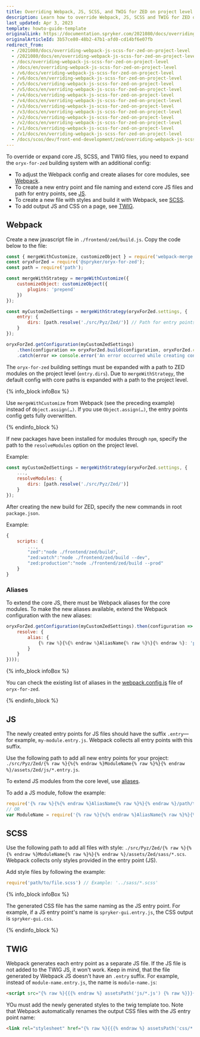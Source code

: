 ```yaml
---
title: Overriding Webpack, JS, SCSS, and TWIG for ZED on project level
description: Learn how to override Webpack, JS, SCSS and TWIG for ZED on a project level
last_updated: Apr 3, 2023
template: howto-guide-template
originalLink: https://documentation.spryker.com/2021080/docs/overriding-webpack-js-scss-for-zed-on-project-level
originalArticleId: 3b57ce80-48b2-47b1-afd0-cd14bf6e07fb
redirect_from:
  - /2021080/docs/overriding-webpack-js-scss-for-zed-on-project-level
  - /2021080/docs/en/overriding-webpack-js-scss-for-zed-on-project-level
  - /docs/overriding-webpack-js-scss-for-zed-on-project-level
  - /docs/en/overriding-webpack-js-scss-for-zed-on-project-level
  - /v6/docs/verriding-webpack-js-scss-for-zed-on-project-level
  - /v6/docs/en/verriding-webpack-js-scss-for-zed-on-project-level
  - /v5/docs/verriding-webpack-js-scss-for-zed-on-project-level
  - /v5/docs/en/verriding-webpack-js-scss-for-zed-on-project-level
  - /v4/docs/verriding-webpack-js-scss-for-zed-on-project-level
  - /v4/docs/en/verriding-webpack-js-scss-for-zed-on-project-level
  - /v3/docs/verriding-webpack-js-scss-for-zed-on-project-level
  - /v3/docs/en/verriding-webpack-js-scss-for-zed-on-project-level
  - /v2/docs/verriding-webpack-js-scss-for-zed-on-project-level
  - /v2/docs/en/verriding-webpack-js-scss-for-zed-on-project-level
  - /v1/docs/verriding-webpack-js-scss-for-zed-on-project-level
  - /v1/docs/en/verriding-webpack-js-scss-for-zed-on-project-level
  - /docs/scos/dev/front-end-development/zed/overriding-webpack-js-scss-for-zed-on-project-level.html
---
```


To override or expand core JS, SCSS, and TWIG files, you need to expand the `oryx-for-zed` building system with an additional config:
* To adjust the Webpack config and create aliases for core modules, see [Webpack](#webpack). 
* To create a new entry point and file naming and extend core JS files and path for entry points, see [JS](#js). 
* To create a new file with styles and build it with Webpack, see [SCSS](#scss).
* To add output JS and CSS on a page, see [TWIG](#twig).

## Webpack

Create a new javascript file in `./frontend/zed/build.js`. Copy the code below to the file:

```js
const { mergeWithCustomize, customizeObject } = require('webpack-merge');
const oryxForZed = require('@spryker/oryx-for-zed');
const path = require('path');

const mergeWithStrategy = mergeWithCustomize({
    customizeObject: customizeObject({
        plugins: 'prepend'
    })
});

const myCustomZedSettings = mergeWithStrategy(oryxForZed.settings, {
    entry: {
        dirs: [path.resolve('./src/Pyz/Zed/')] // Path for entry points on project level
    }
});

oryxForZed.getConfiguration(myCustomZedSettings)
    .then(configuration => oryxForZed.build(configuration, oryxForZed.copyAssets))
    .catch(error => console.error('An error occurred while creating configuration', error));
```

The `oryx-for-zed` building settings must be expanded with a path to ZED modules on the project level (`entry.dirs`). 
Due to `mergeWithStrategy`, the default config with core paths is expanded with a path to the project level.

{% info_block infoBox %}

Use `mergeWithCustomize` from Webpack (see the preceding example) instead of `Object.assign(…)`. If you use `Object.assign(…)`, the entry points config gets fully overwritten.

{% endinfo_block %}

If new packages have been installed for modules through `npm`, specify the path to the `resolveModules` option on the project level.

Example:

```js
const myCustomZedSettings = mergeWithStrategy(oryxForZed.settings, {
    ...,
    resolveModules: {
        dirs: [path.resolve('./src/Pyz/Zed/')]
    }
});
```

After creating the new build for ZED, specify the new commands in root `package.json`.

Example:

```js
{
    scripts: {
    	...,
        "zed":"node ./frontend/zed/build",
        "zed:watch":"node ./frontend/zed/build --dev",
        "zed:production":"node ./frontend/zed/build --prod"
    }
}
```

### Aliases

To extend the core JS, there must be Webpack aliases for the core modules. To make the new aliases available, extend the Webpack configuration with the new aliases:

```js
oryxForZed.getConfiguration(myCustomZedSettings).then(configuration => oryxForZed.build(mergeWithStrategy(configuration, {
    resolve: {
        alias: {
            {% raw %}{%{% endraw %}AliasName{% raw %}%}{% endraw %}: 'path/to/module/assets' // Example: 'Gui/assets/Zed/js/**'
        }
    }
})));
```

{% info_block infoBox %}

You can check the existing list of aliases in the [webpack.config.js](https://github.com/spryker/oryx-for-zed/blob/master/lib/webpack.config.js#L57) file of `oryx-for-zed`.

{% endinfo_block %}

## JS

The newly created entry points for JS files should have the suffix `.entry`—for example, `my-module.entry.js`. Webpack collects all entry points with this suffix.

Use the following path to add all new entry points for your project: `./src/Pyz/Zed/{% raw %}{%{% endraw %}ModuleName{% raw %}%}{% endraw %}/assets/Zed/js/*.entry.js`.

To extend JS modules from the core level, use [aliases](#aliases).

To add a JS module, follow the example:

```js
require('{% raw %}{%{% endraw %}AliasName{% raw %}%}{% endraw %}/path/to/file.js');
// OR
var ModuleName = require('{% raw %}{%{% endraw %}AliasName{% raw %}%}{% endraw %}/path/to/file.js');
```

## SCSS

Use the following path to add all files with style: `./src/Pyz/Zed/{% raw %}{%{% endraw %}ModuleName{% raw %}%}{% endraw %}/assets/Zed/sass/*.scs`. Webpack collects only styles provided in the entry point (JS).

Add style files by following the example:

```js
require('path/to/file.scss') // Example: '../sass/*.scss'
```

{% info_block infoBox %}

The generated CSS file has the same naming as the JS entry point. For example, if a JS entry point's name is `spryker-gui.entry.js`, the CSS output is `spryker-gui.css`.

{% endinfo_block %}

## TWIG

Webpack generates each entry point as a separate JS file. If the JS file is not added to the TWIG JS, it won't work.
Keep in mind, that the file generated by Webpack JS doesn't have an `.entry` suffix. For example, instead of `module-name.entry.js`, the name is `module-name.js`:

```html
<script src="{% raw %}{{{% endraw %} assetsPath('js/*.js') {% raw %}}}{% endraw %}"></script>
```

YOu must add the newly generated styles to the twig template too. Note that Webpack automatically renames the output CSS files with the JS entry point name:

```html
<link rel="stylesheet" href="{% raw %}{{{% endraw %} assetsPath('css/*.css') {% raw %}}}{% endraw %}">
```
